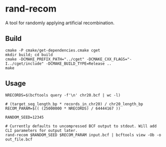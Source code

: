 # rand-recom
A tool for randomly applying artificial recombination.

## Build
```
cmake -P cmake/get-dependencies.cmake cget
mkdir build; cd build
cmake -DCMAKE_PREFIX_PATH="../cget" -DCMAKE_CXX_FLAGS="-I../cget/include" -DCMAKE_BUILD_TYPE=Release ..
make
```

## Usage
```
NRECORDS=$(bcftools query -f'\n' chr20.bcf | wc -l)

# (target_seg_length_bp * records_in_chr20) / chr20_length_bp
RECOM_PARAM=$(( (25000000 * NRECORDS) / 64444167 ))

RANDOM_SEED=12345

# Currently defaults to uncompressed BCF output to stdout. Will add CLI parameters for output later.
rand-recom $RANDOM_SEED $RECOM_PARAM input.bcf | bcftools view -Ob -o out_file.bcf
```

